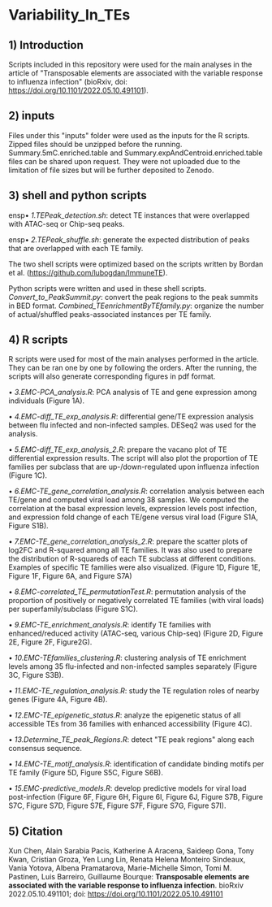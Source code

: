 # Variability_In_TEs

## 1) Introduction
Scripts included in this repository were used for the main analyses in the article of "Transposable elements are associated with the variable response to influenza infection" (bioRxiv, doi: https://doi.org/10.1101/2022.05.10.491101).

## 2) inputs
Files under this "inputs" folder were used as the inputs for the R scripts. Zipped files should be unzipped before the running. Summary.5mC.enriched.table and Summary.expAndCentroid.enriched.table files can be shared upon request. They were not uploaded due to the limitation of file sizes but will be further deposited to Zenodo.

## 3) shell and python scripts<br />
ensp•	*1.TEPeak_detection.sh*: detect TE instances that were overlapped with ATAC-seq or Chip-seq peaks. <br />

ensp•	*2.TEPeak_shuffle.sh*: generate the expected distribution of peaks that are overlapped with each TE family.<br />

The two shell scripts were optimized based on the scripts written by Bordan et al. (https://github.com/lubogdan/ImmuneTE).

Python scripts were written and used in these shell scripts. *Convert_to_PeakSummit.py*: convert the peak regions to the peak summits in BED format. *Combined_TEenrichmentByTEfamily.py*: organize the number of actual/shuffled peaks-associated instances per TE family. 

## 4) R scripts
R scripts were used for most of the main analyses performed in the article. They can be ran one by one by following the orders. After the running, the scripts will also generate corresponding figures in pdf format.

•	*3.EMC-PCA_analysis.R*: PCA analysis of TE and gene expression among individuals (Figure 1A).

•	*4.EMC-diff_TE_exp_analysis.R*: differential gene/TE expression analysis between flu infected and non-infected samples. DESeq2 was used for the analysis.

•	*5.EMC-diff_TE_exp_analysis_2.R*: prepare the vacano plot of TE differential expression results. The script will also plot the proportion of TE families per subclass that are up-/down-regulated upon influenza infection (Figure 1C).

•	*6.EMC-TE_gene_correlation_analysis.R*: correlation analysis between each TE/gene and computed viral load among 38 samples. We computed the correlation at the basal expression levels, expression levels post infection, and expression fold change of each TE/gene versus viral load (Figure S1A, Figure S1B).

•	*7.EMC-TE_gene_correlation_analysis_2.R*: prepare the scatter plots of log2FC and R-squared among all TE families. It was also used to prepare the distribution of R-squareds of each TE subclass at different conditions. Examples of specific TE families were also visualized. (Figure 1D, Figure 1E, Figure 1F, Figure 6A, and Figure S7A)

•	*8.EMC-correlated_TE_permutationTest.R*: permutation analysis of the proportion of positively or negatively correlated TE families (with viral loads) per superfamily/subclass (Figure S1C).

•	*9.EMC-TE_enrichment_analysis.R*: identify TE families with enhanced/reduced activity (ATAC-seq, various Chip-seq) (Figure 2D, Figure 2E, Figure 2F, Figure2G).

•	*10.EMC-TEfamilies_clustering.R*: clustering analysis of TE enrichment levels among 35 flu-infected and non-infected samples separately (Figure 3C, Figure S3B).

•	*11.EMC-TE_regulation_analysis.R*: study the TE regulation roles of nearby genes (Figure 4A, Figure 4B). 

•	*12.EMC-TE_epigenetic_status.R*: analyze the epigenetic status of all accessible TEs from 36 families with enhanced accessibility (Figure 4C).

•	*13.Determine_TE_peak_Regions.R*: detect "TE peak regions" along each consensus sequence.

•	*14.EMC-TE_motif_analysis.R*: identification of candidate binding motifs per TE family (Figure 5D, Figure S5C, Figure S6B).

•	*15.EMC-predictive_models.R*: develop predictive models for viral load post-infection (Figure 6F, Figure 6H, Figure 6I, Figure 6J, Figure S7B, Figure S7C, Figure S7D, Figure S7E, Figure S7F, Figure S7G, Figure S7I). 

## 5) Citation
Xun Chen, Alain Sarabia Pacis, Katherine A Aracena, Saideep Gona, Tony Kwan, Cristian Groza, Yen Lung Lin, Renata Helena Monteiro Sindeaux, Vania Yotova, Albena Pramatarova, Marie-Michelle Simon, Tomi M. Pastinen, Luis Barreiro, Guillaume Bourque: **Transposable elements are associated with the variable response to influenza infection**. bioRxiv 2022.05.10.491101; doi: https://doi.org/10.1101/2022.05.10.491101

